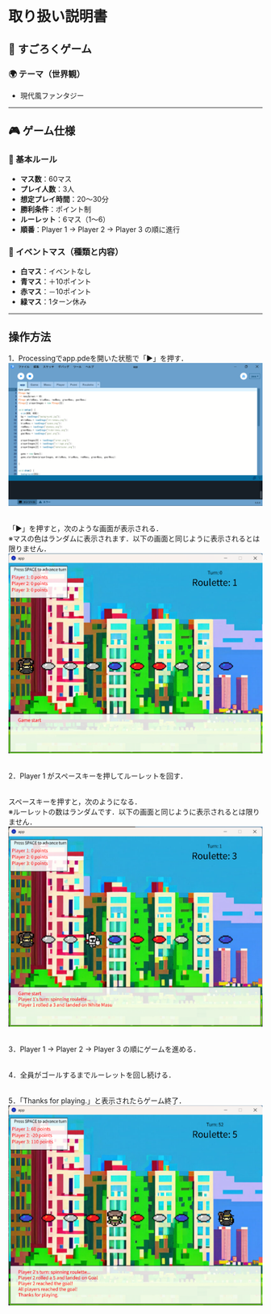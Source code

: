 # 取り扱い説明書

## 📌 すごろくゲーム

### 🌍 テーマ（世界観）
- 現代風ファンタジー

---

## 🎮 ゲーム仕様

### 🔢 基本ルール
- **マス数**：60マス
- **プレイ人数**：3人
- **想定プレイ時間**：20～30分
- **勝利条件**：ポイント制
- **ルーレット**：6マス（1～6）
- **順番**：Player 1 → Player 2 → Player 3 の順に進行

### 🎲 イベントマス（種類と内容）
- **白マス**：イベントなし
- **青マス**：＋10ポイント
- **赤マス**：－10ポイント
- **緑マス**：1ターン休み

---

## 操作方法
1．Processingでapp.pdeを開いた状態で「▶」を押す．<br>
![alt text](images/image-1.png)<br><br>

「▶」を押すと，次のような画面が表示される．<br>
※マスの色はランダムに表示されます．以下の画面と同じように表示されるとは限りません．<br>
![alt text](images/image-2.png)<br><br>

2．Player 1 がスペースキーを押してルーレットを回す．<br><br>

スペースキーを押すと，次のようになる．<br>
※ルーレットの数はランダムです．以下の画面と同じように表示されるとは限りません．<br>
![alt text](images/image-3.png)<br><br>

3．Player 1 → Player 2 → Player 3 の順にゲームを進める．<br><br>

4．全員がゴールするまでルーレットを回し続ける．<br><br>

5．「Thanks for playing.」と表示されたらゲーム終了．<br>
![alt text](images/image-4.png)

